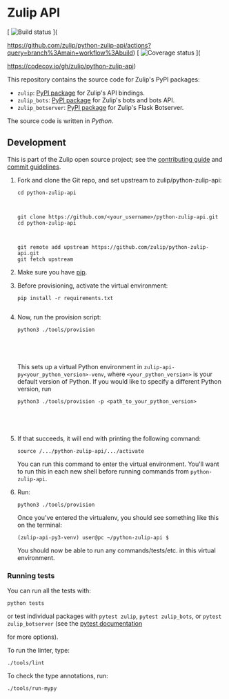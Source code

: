 # Zulip API

[
![Build status](https://github.com/zulip/python-zulip-api/workflows/build/badge.svg)
](


https://github.com/zulip/python-zulip-api/actions?query=branch%3Amain+workflow%3Abuild)
[
![Coverage status](https://img.shields.io/codecov/c/github/zulip/python-zulip-api)
](


https://codecov.io/gh/zulip/python-zulip-api)

This repository contains the source code for Zulip's PyPI packages:

* `zulip`: [PyPI package](https://pypi.python.org/pypi/zulip/)
  for Zulip's API bindings.
* `zulip_bots`: [PyPI package](https://pypi.python.org/pypi/zulip-bots)
  for Zulip's bots and bots API.
* `zulip_botserver`: [PyPI package](https://pypi.python.org/pypi/zulip-botserver)
  for Zulip's Flask Botserver.

The source code is written in *Python*.






## Development

This is part of the Zulip open source project; see the
[contributing guide](https://zulip.readthedocs.io/en/latest/overview/contributing.html)
and [commit guidelines](https://zulip.readthedocs.io/en/latest/contributing/version-control.html).

1. Fork and clone the Git repo, and set upstream to zulip/python-zulip-api:
   ```
   cd python-zulip-api



   git clone https://github.com/<your_username>/python-zulip-api.git
   cd python-zulip-api



   git remote add upstream https://github.com/zulip/python-zulip-api.git
   git fetch upstream
   ```

2. Make sure you have [pip](https://pip.pypa.io/en/stable/installing/).

3. Before provisioning, activate the virtual environment:




   ```
   pip install -r requirements.txt


   ```

4. Now, run the provision script:



   ```
   python3 ./tools/provision





   ```
   This sets up a virtual Python environment in `zulip-api-py<your_python_version>-venv`,
   where `<your_python_version>` is your default version of Python. If you would like to specify
   a different Python version, run




   ```
   python3 ./tools/provision -p <path_to_your_python_version>





   ```

4. If that succeeds, it will end with printing the following command:
   ```
   source /.../python-zulip-api/.../activate

   ```
   You can run this command to enter the virtual environment.
   You'll want to run this in each new shell before running commands from `python-zulip-api`.

5. Run:
   ```
   python3 ./tools/provision
   ```
   Once you've entered the virtualenv, you should see something like this on the terminal:


   ```
   (zulip-api-py3-venv) user@pc ~/python-zulip-api $
   ```
   You should now be able to run any commands/tests/etc. in this
   virtual environment.

### Running tests

You can run all the tests with:

`python tests`




or test individual packages with `pytest zulip`, `pytest zulip_bots`,
or `pytest zulip_botserver` (see the [pytest
documentation](https://docs.pytest.org/en/latest/how-to/usage.html)


for more options).

To run the linter, type:

`./tools/lint`






To check the type annotations, run:

`./tools/run-mypy`
